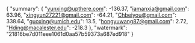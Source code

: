 {
    "summary": {
        "yunxing@upthere.com": -136.37, 
        "iamanxia@gmail.com": 63.96, 
        "xingyun27221@gmail.com": -64.21, 
        "Chbeiyou@gmail.com": 338.64, 
        "guoxing@umich.edu": 13.5, 
        "hongyuwang87@gmail.com": 2.72, 
        "Hding@macalester.edu": -218.3
    }, 
    "watermark": "21816be7d011eee1061d0aa57b59373a687ed918"
}